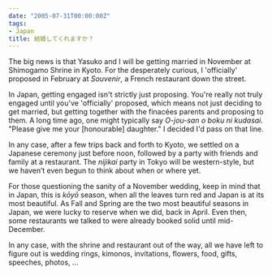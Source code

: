 ```yaml
---
date: "2005-07-31T00:00:00Z"
tags:
- Japan
title: 結婚してくれますか？
---
```


The big news is that Yasuko and I will be getting married in November at
Shimogamo Shrine in Kyoto. For the desperately curious, I 'officially' proposed
in February at *Souvenir*, a French restaurant down the street.<!--more-->
  
In Japan, getting engaged isn't strictly just proposing. You're really not
truly engaged until you've 'officially' proposed, which means not just deciding
to get married, but getting together with the finacées parents and proposing to
them. A long time ago, one might typically say *O-jou-san o boku ni kudasai.*
"Please give me your [honourable] daughter." I decided I'd pass on that line.
  
In any case, after a few trips back and forth to Kyoto, we settled on a
Japanese ceremony just before noon, followed by a party with friends and family
at a restaurant. The *nijikai* party in Tokyo will be western-style, but we
haven’t even begun to think about when or where yet.
  
For those questioning the sanity of a November wedding, keep in mind that in
Japan, this is *kōyō* season, when all the leaves turn red and Japan is at its
most beautiful. As Fall and Spring are the two most beautiful seasons in Japan,
we were lucky to reserve when we did, back in April. Even then, some
restaurants we talked to were already booked solid until mid-December.  
  
In any case, with the shrine and restaurant out of the way, all we have left to
figure out is wedding rings, kimonos, invitations, flowers, food, gifts,
speeches, photos, ...
